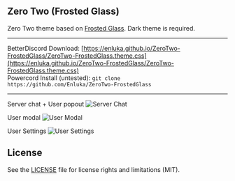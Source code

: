 ## Zero Two (Frosted Glass)
Zero Two theme based on [Frosted Glass](https://github.com/DiscordStyles/FrostedGlass). Dark theme is required.

- - -
BetterDiscord Download: [https://enluka.github.io/ZeroTwo-FrostedGlass/ZeroTwo-FrostedGlass.theme.css](https://enluka.github.io/ZeroTwo-FrostedGlass/ZeroTwo-FrostedGlass.theme.css)  
Powercord Install (untested): `git clone https://github.com/Enluka/ZeroTwo-FrostedGlass`
- - -

Server chat + User popout
![Server Chat](https://i.imgur.com/Gr8JJAv.jpg)

User modal
![User Modal](https://i.imgur.com/xnUQ1Ek.jpg)

User Settings
![User Settings](https://i.imgur.com/qfMW8HI.jpg)

## License

See the [LICENSE](https://github.com/Enluka/ZeroTwo-FrostedGlass/blob/master/LICENSE.md) file for license rights and limitations (MIT).
